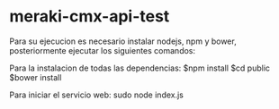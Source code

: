 # meraki-cmx-api-test

Para su ejecucion es necesario instalar nodejs, npm y bower, posteriormente ejecutar los siguientes comandos:

Para la instalacion de todas las dependencias:
$npm install 
$cd public
$bower install

Para iniciar el servicio web:
sudo node index.js
